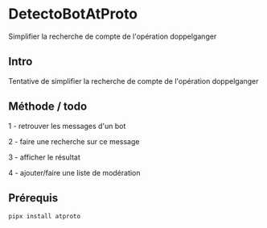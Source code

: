 # DetectoBotAtProto

Simplifier la recherche de compte de l'opération doppelganger

## Intro

Tentative de simplifier la recherche de compte de l'opération doppelganger

## Méthode / todo

1 - retrouver les messages d'un bot

2 - faire une recherche sur ce message

3 - afficher le résultat

4 - ajouter/faire une liste de modération

## Prérequis

``pipx install atproto``
